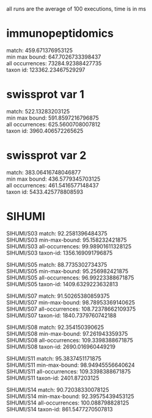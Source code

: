 all runs are the average of 100 executions, time is in ms
# immunopeptidomics  
match: 459.671376953125  
min max bound: 647.7026733398437  
all occurrences: 73284.92388427735  
taxon id: 123362.23467529297  

# swissprot var 1
match: 522.13283203125  
min max bound: 591.8597216796875  
all occurrences: 625.5600708007812  
taxon id: 3960.406572265625  

# swissprot var 2
match: 383.06416748046877  
min max bound: 436.5779345703125  
all occurrences: 461.5416577148437  
taxon id: 5433.425778808593  

# SIHUMI

SIHUMI/S03 match: 92.2581396484375  
SIHUMI/S03 min-max-bound: 95.158232421875  
SIHUMI/S03 all-occurrences: 99.98901611328125  
SIHUMI/S03 taxon-id: 1356.169091796875  

SIHUMI/S05 match: 88.7735302734375  
SIHUMI/S05 min-max-bound: 95.256982421875  
SIHUMI/S05 all-occurrences: 96.99223388671875  
SIHUMI/S05 taxon-id: 1409.6329223632813  

SIHUMI/S07 match: 91.50265380859375  
SIHUMI/S07 min-max-bound: 98.78953369140625  
SIHUMI/S07 all-occurrences: 108.72378662109375  
SIHUMI/S07 taxon-id: 1840.7379760742188  

SIHUMI/S08 match: 92.354150390625  
SIHUMI/S08 min-max-bound: 97.261943359375  
SIHUMI/S08 all-occurrences: 109.3398388671875  
SIHUMI/S08 taxon-id: 2690.016960449219  

SIHUMI/S11 match: 95.3837451171875  
SIHUMI/S11 min-max-bound: 98.94945556640624  
SIHUMI/S11 all-occurrences: 109.3398388671875    
SIHUMI/S11 taxon-id: 2401.87203125  

SIHUMI/S14 match: 90.72038330078125  
SIHUMI/S14 min-max-bound: 92.39575439453125  
SIHUMI/S14 all-occurrences: 100.088798828125  
SIHUMI/S14 taxon-id: 861.5477270507813  